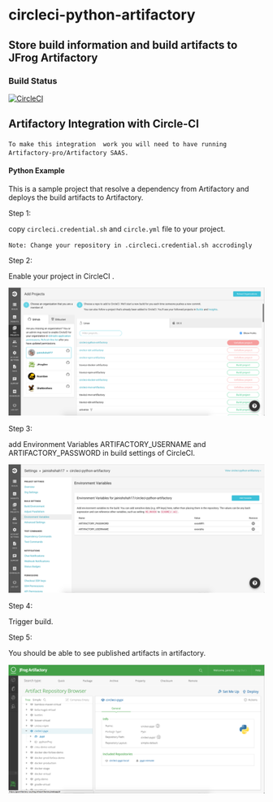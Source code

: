 # circleci-python-artifactory

## Store build information and build artifacts to JFrog Artifactory

### Build Status
[![CircleCI](https://circleci.com/gh/jainishshah17/circleci-python-artifactory.svg?style=svg)](https://circleci.com/gh/jainishshah17/circleci-python-artifactory)

## Artifactory Integration with Circle-CI

`To make this integration  work you will need to have running Artifactory-pro/Artifactory SAAS.`

#### Python Example
This is a sample project that resolve a dependency from Artifactory and deploys the build artifacts to Artifactory.

Step 1:

copy ```circleci.credential.sh``` and ```circle.yml``` file to your project.

`Note: Change your repository in .circleci.credential.sh accrodingly` 

Step 2: 

Enable your project in CircleCI .

![screenshot](img/Screen_Shot1.png)

Step 3:

add Environment Variables ARTIFACTORY_USERNAME and ARTIFACTORY_PASSWORD in build settings of CircleCI.

![screenshot](img/Screen_Shot2.png)

Step 4:

Trigger build.

Step 5: 

You should be able to see published artifacts in artifactory.

![screenshot](img/Screen_Shot3.png)
